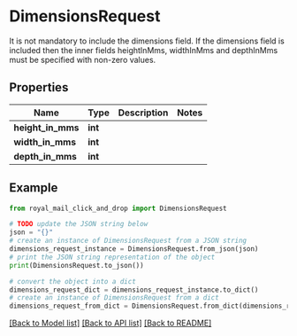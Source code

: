 # DimensionsRequest

It is not mandatory to include the dimensions field. If the dimensions field is included then the inner fields heightInMms, widthInMms and depthInMms must be specified with non-zero values.

## Properties

Name | Type | Description | Notes
------------ | ------------- | ------------- | -------------
**height_in_mms** | **int** |  | 
**width_in_mms** | **int** |  | 
**depth_in_mms** | **int** |  | 

## Example

```python
from royal_mail_click_and_drop import DimensionsRequest

# TODO update the JSON string below
json = "{}"
# create an instance of DimensionsRequest from a JSON string
dimensions_request_instance = DimensionsRequest.from_json(json)
# print the JSON string representation of the object
print(DimensionsRequest.to_json())

# convert the object into a dict
dimensions_request_dict = dimensions_request_instance.to_dict()
# create an instance of DimensionsRequest from a dict
dimensions_request_from_dict = DimensionsRequest.from_dict(dimensions_request_dict)
```
[[Back to Model list]](../README.md#documentation-for-models) [[Back to API list]](../README.md#documentation-for-api-endpoints) [[Back to README]](../README.md)


